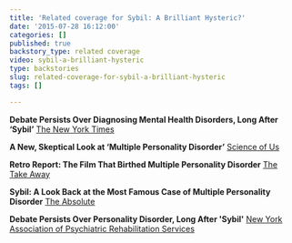 ```yaml
---
title: 'Related coverage for Sybil: A Brilliant Hysteric?'
date: '2015-07-28 16:12:00'
categories: []
published: true
backstory_type: related coverage
video: sybil-a-brilliant-hysteric
type: backstories
slug: related-coverage-for-sybil-a-brilliant-hysteric
tags: []

---
```

**Debate Persists Over Diagnosing Mental Health Disorders, Long After ‘Sybil’**
[The New York Times](http://www.nytimes.com/2014/11/24/us/debate-persists-over-diagnosing-mental-health-disorders-long-after-sybil.html)

**A New, Skeptical Look at ‘Multiple Personality Disorder’**
[Science of Us](http://nymag.com/scienceofus/2014/11/new-look-at-multiple-personality-disorder.html)

**Retro Report: The Film That Birthed Multiple Personality Disorder**
[The Take Away](http://www.thetakeaway.org/story/retro-report-sybil-and-multiple-personality-disorder/)

**Sybil: A Look Back at the Most Famous Case of Multiple Personality Disorder**
[The Absolute](http://theabsolutemag.com/19931/videos/sybil-a-look-back-at-the-most-famous-case-of-multiple-personality-disorder/)

**Debate Persists Over Personality Disorder, Long After 'Sybil'**
[New York Association of Psychiatric Rehabilitation Services](http://www.nyaprs.org/e-news-bulletins/2014/006755.cfm)

